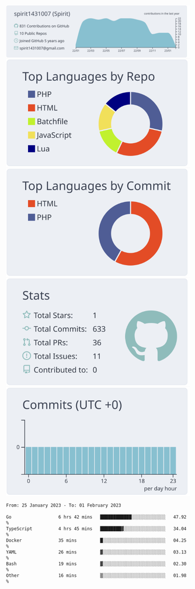 [![](https://raw.githubusercontent.com/spirit1431007/spirit1431007/master/profile-summary-card-output/nord_bright/0-profile-details.svg)](https://git.io/spiritx)
[![](https://raw.githubusercontent.com/spirit1431007/spirit1431007/master/profile-summary-card-output/nord_bright/1-repos-per-language.svg)](https://git.io/spiritx) [![](https://raw.githubusercontent.com/spirit1431007/spirit1431007/master/profile-summary-card-output/nord_bright/2-most-commit-language.svg)](https://git.io/spiritx)
[![](https://raw.githubusercontent.com/spirit1431007/spirit1431007/master/profile-summary-card-output/nord_bright/3-stats.svg)](https://git.io/spiritx) [![](https://raw.githubusercontent.com/spirit1431007/spirit1431007/master/profile-summary-card-output/nord_bright/4-productive-time.svg)](https://git.io/spiritx)

<!--START_SECTION:waka-->

```text
From: 25 January 2023 - To: 01 February 2023

Go                  6 hrs 42 mins   ████████████░░░░░░░░░░░░░   47.92 %
TypeScript          4 hrs 45 mins   ████████▓░░░░░░░░░░░░░░░░   34.04 %
Docker              35 mins         █░░░░░░░░░░░░░░░░░░░░░░░░   04.25 %
YAML                26 mins         ▓░░░░░░░░░░░░░░░░░░░░░░░░   03.13 %
Bash                19 mins         ▓░░░░░░░░░░░░░░░░░░░░░░░░   02.30 %
Other               16 mins         ▒░░░░░░░░░░░░░░░░░░░░░░░░   01.98 %
```

<!--END_SECTION:waka-->
